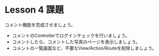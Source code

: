 # Lesson 4 課題

コメント機能を完成させましょう。

* コメントのControllerでログインチェックを行いましょう。
* コメントしたら、コメントした写真のページを表示しましょう。
* コメントの一覧画面など、不要なView/Action/Routeを削除しましょう。

